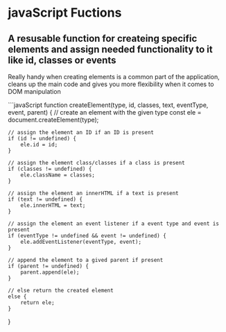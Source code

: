 # javaScript Fuctions

<h2>A resusable function for createing specific elements and assign needed functionality to it like id, classes or events</h2>
<p>Really handy when creating elements is a common part of the application, cleans up the main code and gives you more flexibility when it comes to DOM manipulation</p>
```javaScript
function createElement(type, id, classes, text, eventType, event, parent) {
	// create an element with the given type
	const ele = document.createElement(type);

	// assign the element an ID if an ID is present
	if (id != undefined) {
		ele.id = id;
	}

	// assign the element class/classes if a class is present
	if (classes != undefined) {
		ele.className = classes;
	}

	// assign the element an innerHTML if a text is present
	if (text != undefined) {
		ele.innerHTML = text;
	}

	// assign the element an event listener if a event type and event is present
	if (eventType != undefined && event != undefined) {
		ele.addEventListener(eventType, event);
	}

	// append the element to a gived parent if present
	if (parent != undefined) {
		parent.append(ele);
	}

	// else return the created element
	else {
		return ele;
	}
}
```
